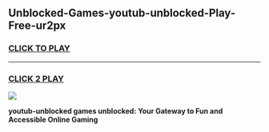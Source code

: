 
## Unblocked-Games-youtub-unblocked-Play-Free-ur2px
<h3>
<a href="https://premium76.site?title=youtub-unblocked&ref=12A">CLICK TO PLAY</a></h3>
<hr>

<h3>
<a href="https://premium76.site?title=youtub-unblocked&ref=12A">CLICK 2 PLAY</a>
  
</h3>

<a href="https://premium76.site?title=youtub-unblocked&ref=12A"><img src="https://clearcache.store/games.png"></a>


**youtub-unblocked games unblocked: Your Gateway to Fun and Accessible Online Gaming**
